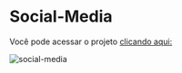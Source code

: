 # Social-Media

Você pode acessar o projeto <a href="https://social-media14.netlify.app/" target="_blank">clicando aqui:</a>

![social-media](https://user-images.githubusercontent.com/73480168/221245625-27fe56c9-8d86-4cc0-9507-9f924cf33a1c.png)
